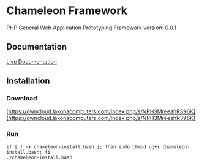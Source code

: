 # Chameleon Framework
PHP General Web Application Prototyping Framework
version: 0.0.1

## Documentation
[Live Documentation](http://chameleon.lakonacomputers.com)

## Installation

### Download
[https://owncloud.lakonacomputers.com/index.php/s/NPH3MreeahR396K](https://owncloud.lakonacomputers.com/index.php/s/NPH3MreeahR396K)

### Run
    if [ ! -x chameleon-install.bash ]; then sudo chmod ug+x chameleon-install.bash; fi
    ./chameleon-install.bash

